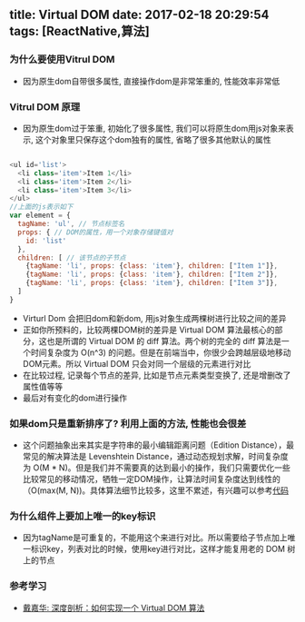 title: Virtual DOM
date: 2017-02-18 20:29:54
tags: [ReactNative,算法]
---
### 为什么要使用Vitrul DOM
- 因为原生dom自带很多属性, 直接操作dom是非常笨重的, 性能效率非常低

### Vitrul DOM 原理
- 因为原生dom过于笨重, 初始化了很多属性, 我们可以将原生dom用js对象来表示, 这个对象里只保存这个dom独有的属性, 省略了很多其他默认的属性
```JavaScript

<ul id='list'>
  <li class='item'>Item 1</li>
  <li class='item'>Item 2</li>
  <li class='item'>Item 3</li>
</ul>
//上面的js表示如下
var element = {
  tagName: 'ul', // 节点标签名
  props: { // DOM的属性，用一个对象存储键值对
    id: 'list'
  },
  children: [ // 该节点的子节点
    {tagName: 'li', props: {class: 'item'}, children: ["Item 1"]},
    {tagName: 'li', props: {class: 'item'}, children: ["Item 2"]},
    {tagName: 'li', props: {class: 'item'}, children: ["Item 3"]},
  ]
}

```
- Virturl Dom 会把旧dom和新dom, 用js对象生成两棵树进行比较之间的差异
- 正如你所预料的，比较两棵DOM树的差异是 Virtual DOM 算法最核心的部分，这也是所谓的 Virtual DOM 的 diff 算法。两个树的完全的 diff 算法是一个时间复杂度为 O(n^3) 的问题。但是在前端当中，你很少会跨越层级地移动DOM元素。所以 Virtual DOM 只会对同一个层级的元素进行对比
- 在比较过程, 记录每个节点的差异, 比如是节点元素类型变换了, 还是增删改了属性值等等
- 最后对有变化的dom进行操作

### 如果dom只是重新排序了? 利用上面的方法, 性能也会很差
- 这个问题抽象出来其实是字符串的最小编辑距离问题（Edition Distance），最常见的解决算法是 Levenshtein Distance，通过动态规划求解，时间复杂度为 O(M * N)。但是我们并不需要真的达到最小的操作，我们只需要优化一些比较常见的移动情况，牺牲一定DOM操作，让算法时间复杂度达到线性的（O(max(M, N))。具体算法细节比较多，这里不累述，有兴趣可以参考[代码](https://github.com/livoras/list-diff/blob/master/lib/diff.js)

### 为什么组件上要加上唯一的key标识
- 因为tagName是可重复的，不能用这个来进行对比。所以需要给子节点加上唯一标识key，列表对比的时候，使用key进行对比，这样才能复用老的 DOM 树上的节点

### 参考学习
- [戴嘉华: 深度剖析：如何实现一个 Virtual DOM 算法](https://github.com/livoras/blog/issues/13)
